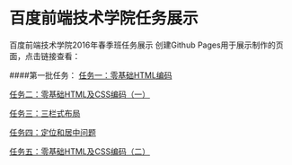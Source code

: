 # 百度前端技术学院任务展示
百度前端技术学院2016年春季班任务展示
创建Github Pages用于展示制作的页面，点击链接查看：

####第一批任务：
[任务一：零基础HTML编码](http://yourwilddad.github.io/task00/task001)

[任务二：零基础HTML及CSS编码（一）](http://yourwilddad.github.io/task00/task002)

[任务三：三栏式布局](http://yourwilddad.github.io/task00/task003)

[任务四：定位和居中问题](http://yourwilddad.github.io/task00/task004)

[任务五：零基础HTML及CSS编码（二）](http://yourwilddad.github.io/task00/task005)